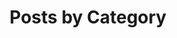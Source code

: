 ---
title: "Posts by Category"
layout: categories
permalink: /categories/
author_profile: true
sitemap: true
skip_amp: false
toc: false
classes: wide
excerpt: "This is the list of all posts sorted by categories."
---